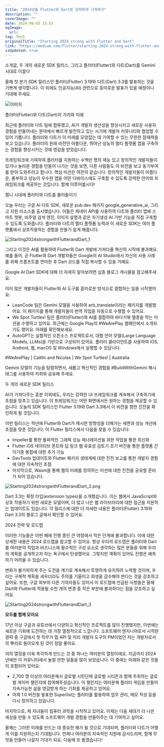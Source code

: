 ```yaml
---
title: "2024년을 Flutter와 Dart로 강력하게 시작하기"
description: ""
coverImage: ""
date: 2024-08-03 15:53
ogImage: 
  url: 
tag: Tech
originalTitle: "Starting 2024 strong with Flutter and Dart"
link: "https://medium.com/flutter/starting-2024-strong-with-flutter-and-dart-cae9845264fe"
isUpdated: true
---
```






소개글, 두 개의 새로운 SDK 릴리스, 그리고 플러터(Flutter)와 다트(Dart)를 Gemini 시대로 이끌다

올해 첫 분기 SDK 릴리스인 플러터(Flutter) 3.19와 다트(Dart) 3.3를 발표하는 것을 기쁘게 생각합니다. 이 외에도 인공지능(AI) 관련으로 흥미로운 발표가 있을 예정이니 기대해 주세요.

![이미지](/assets/img/Starting2024strongwithFlutterandDart_0.png)

플러터(Flutter)와 다트(Dart)의 가치와 미래

<div class="content-ad"></div>

최근에 플러터와 다트 팀에 합류했고, AI가 개발자 생산성을 향상시키고 새로운 사용자 경험을 만들어내는 분야에서 빠르게 발전하고 있는 시기에 개발자 커뮤니티와 협업할 수 있어 기쁩니다. 플러터와 다트가 이 미래를 모양잡는 데 기여할 수 있는 무한한 잠재력을 보고 있습니다. 플러터의 원래 비전인 아름다운, 뛰어난 성능의 멀티 플랫폼 앱을 구축하는 경험을 향상시키는 것에 영감을 받았습니다.

프레임워크에 기여하여 플러터를 지원하는 수백만 명의 재능 있고 창의적인 개발자들이 있거나 놀라운 경험을 만들어 나가는 것을 보면, 다른 사람들도 이 비전을 보고 동기부여를 받아 도와주려고 합니다. 핵심 미션은 여전히 같습니다: 창의적인 개발자들이 아름다운, 풍부하고 성능이 우수한 앱을 어떤 디바이스에도 구축할 수 있도록 강력한 언어와 프레임워크를 제공하는 것입니다. 함께 이루어봅시다!

젬니 시대에 플러터와 다트를 불러들이기

오늘 우리는 구글 AI 다트 SDK, 새로운 pub.dev 패키지 google_generative_ai, 그리고 지원 리소스를 출시했습니다. 이들은 제네미 API를 사용하여 다트와 플러터 앱에 스마트 챗봇, 비주얼 검색 엔진, 이미지 설명과 같은 자기생성 AI 기반 기능을 직접 구축할 수 있도록 도와줍니다. 플러터와 다트의 멀티 플랫폼 능력과 이 새로운 SDK는 여러 플랫폼에서 상호작용하는 경험을 만들기 쉽게 해줍니다.

<div class="content-ad"></div>

![Starting2024strongwithFlutterandDart_1](/assets/img/Starting2024strongwithFlutterandDart_1.png)

그리고 이것은 AI를 활용하여 Flutter와 Dart 개발에 가져다줄 혁신의 시작에 불과해요. 예를 들어, 곧 Flutter와 Dart 개발자들은 Google의 AI Studio에서 자신의 사용 사례를 위해 프롬프트를 연마한 후 Dart 코드를 직접 복사할 수 있을 거예요.

Google AI Dart SDK에 대해 더 자세히 알아보려면 심층 블로그 게시물을 참고해주세요.

이미 많은 개발자들이 Flutter와 AI 도구를 흥미로운 방식으로 결합하는 일을 시작했어요:

<div class="content-ad"></div>

- LeanCode 팀은 Gemini 모델을 사용하여 arb_translate이라는 패키지를 개발했어요. 이 패키지를 통해 개발자들이 번역 작업을 자동으로 수행할 수 있어요.
- We Spot Turtles! 팀은 플러터(Flutter)와 AI를 결합하여 바다거북 멸종을 막는 미션을 수행하고 있어요. 최근에는 Google Play의 #WeArePlay 캠페인에서 소개되기도 했어요. 아래를 확인해보세요.
- AutoGPT는 실험적인 오픈소스 프로젝트로서, 대형 언어 모델(Large Language Models, LLMs)을 기반으로 구성되어 있어요. 플러터 클라이언트를 사용하여 iOS, Android, 웹, macOS 및 Windows에서 실행할 수 있답니다.

#WeArePlay | Caitlin and Nicolas | We Spot Turtles! | Australia

Gemini 모델의 기능을 탐험하면서, 새롭고 혁신적인 경험을 #BuildWithGemini 해시태그를 사용하여 저희와 공유해 주세요.

두 개의 새로운 SDK 릴리스

<div class="content-ad"></div>

AI가 가져다주는 흥분 이외에도, 우리는 강력한 UI 프레임워크를 계속해서 구축하기에 초점을 맞추고 있습니다. 이 프레임워크는 어떤 화면에서든 원하는 경험을 제공할 수 있습니다. 오늘의 SDK 릴리스인 Flutter 3.19와 Dart 3.3에서 이 비전을 향한 진전을 확인하게 될 것입니다.

이번 릴리스는 작년에 Flutter와 Dart가 제시한 방향성을 더해가는 세면과 성능 개선에 초점을 맞춘 것입니다. 이 Flutter 릴리스에서 다음을 찾을 수 있습니다:

- Impeller를 통한 돌파적인 그래픽 성능 제너레이션을 위한 작업을 통한 최신화
- Flutter iOS 네이티브 폰트와 딥 링크 웹 유효성 검토기 초기 버전을 통한 플랫폼 간 이기종 통합에 대한 추가 기능
- DevTools 업데이트와 Flutter 패키지 생태계에 대한 진전 보고를 통한 개발자 경험에 대한 지속적인 초점
- 마지막으로, Wasm을 통해 웹의 미래를 정의하는 미션에 대한 진전을 공유할 준비가 되어 있습니다.

![Starting2024strongwithFlutterandDart_2.png](/assets/img/Starting2024strongwithFlutterandDart_2.png)

<div class="content-ad"></div>

Dart 3.3는 확장 타입(extension types)을 소개했습니다. 이는 웹에서 JavaScript와 상호 작용하기 위한 새로운 모델이며, 더 많고 나은 웹 라이브러리에 대한 접근을 지원하는 업데이트도 있습니다. 각 릴리스에 대한 더 자세한 내용은 플러터(Flutter) 3.19와 Dart 3.3의 블로그 글에서 확인할 수 있어요.

2024 전략 및 로드맵

이러한 기능들은 이번 해에 진행 중인 큰 여정에서 작은 단계에 불과합니다. 이에 대한 상세한 내용은 2024 로드맵을 참고할 수 있어요. 항상 우리의 로드맵은 플러터와 Dart를 여러분의 직업과 비즈니스에 필수적인 구성 요소로 생각하는 많은 분들을 위해 우리의 계획을 공개하고자 하는 욕구에서 탄생했어요. 그렇지만 계획이 있어도 진행은 예측하기 어려울 수 있습니다.

변화가 불가피하게 주는 도전을 계기로 계속해서 투명하게 유지하려 노력할 것이며, 우리는 구체적 계획을 세우더라도 주의를 기울이고 희생을 감수해야 한다는 것을 강조하고 싶어요. 또한, 구글 외부의 다른 기여자들도 있어서 이 로드맵에 언급된 사항들은 올해 Dart와 Flutter에 적용될 수천 개의 변경 중 작은 부분에 불과하다는 점을 강조하고 싶어요.

<div class="content-ad"></div>

![Starting2024strongwithFlutterandDart_3](/assets/img/Starting2024strongwithFlutterandDart_3.png)

**모두를 함께 모아요**

17년 이상 구글과 유튜브에서 다양하고 혁신적인 프로젝트를 많이 진행했지만, 이번에는 새로운 기회에 도전하는 데 가장 열정적으로 느낍니다. 소프트웨어 엔지니어로서 시작한 경력 중 구글에서 첫 직무가 맵 API 및 지리 개발자 도구의 PM이었던 저는 개발자로서의 뿌리로 돌아오게 된 것이 정말 좋아요.

저의 열정을 더욱 촉각하게 만드는 것 중 하나는 여러분의 열정이에요. 지금까지 2024년에만 이 커뮤니티에서 놀랄 만한 일들을 많이 보았습니다. 이 중에는 아래와 같은 것들이 포함되어 있어요:

<div class="content-ad"></div>

- 2,700 명 이상의 여러분께서 글로벌 시민단체 글로벌 시티즌과 함께 주최하는 글로벌 게이머 챌린지에 참여해주셨습니다. 이 챌린지는 여러분께 플러터 게임을 만들어 지속가능한 삶을 영감받게 하는 기회를 제공하고 있어요.
- 어제 1.0 버전을 발표한 Superlist는 플러터를 활용하여 업무 관리, 메모 작성 등을 다시 정의하고 있습니다.

마지막으로, 제 자녀들이 컴퓨터 과학을 시작하고 있어요. 이제는 다음 세대가 더 나은 세상을 만들 수 있도록 소프트웨어 개발 경험을 만들어주는 데 기여하고 싶어요.

올해는 그러한 미래를 만드는 데 중요한 해가 될 것으로 기대되며, 플러터와 다트가 어떻게 이를 지원하는지 기대됩니다. 언제나 여러분의 지속적인 지원에 감사드리며, 함께 무엇을 만들어 나갈지 기대가 되요. 다음에 또 뵙겠습니다!
